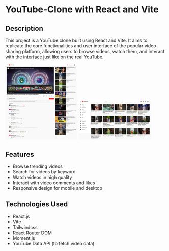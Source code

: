 # YouTube-Clone with React and Vite

## Description
This project is a YouTube clone built using React and Vite. It aims to replicate the core functionalities and user interface of the popular video-sharing platform, allowing users to browse videos, watch them, and interact with the interface just like on the real YouTube.

<p float="flex items-start">
  <img src="https://github.com/Muhammadirees/MERN-Clone/blob/master/assets/youtube-clone-1.png" width="45%" />
  <img src="https://github.com/Muhammadirees/MERN-Clone/blob/master/assets/youtube-clone-2.png" width="45%" /> 
</p>

## Features

- Browse trending videos
- Search for videos by keyword
- Watch videos in high quality
- Interact with video comments and likes
- Responsive design for mobile and desktop

## Technologies Used

- React.js
- Vite
- Tailwindcss
- React Router DOM
- Moment.js
- YouTube Data API (to fetch video data)

